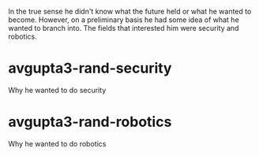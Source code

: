 In the true sense he didn't know what the future held or what he wanted to become. However, on a preliminary basis he had some idea of what he wanted to branch into. The fields that interested him were security and robotics.

# avgupta3-rand-security
Why he wanted to do security

# avgupta3-rand-robotics
Why he wanted to do robotics
